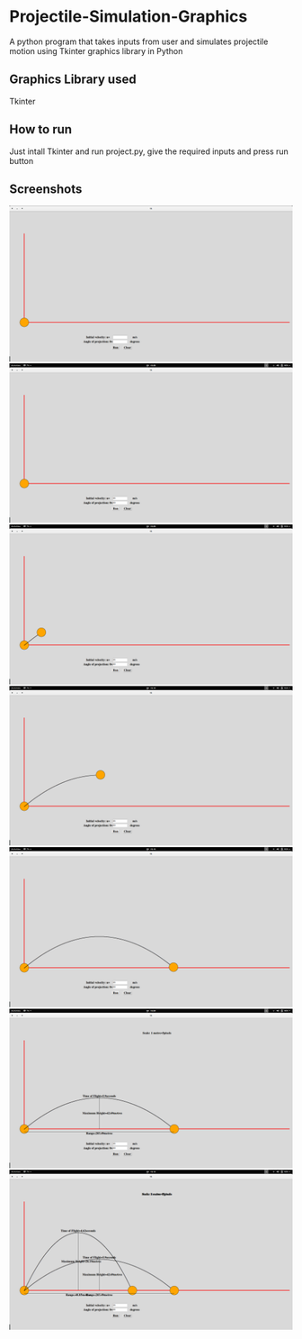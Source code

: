 # Projectile-Simulation-Graphics
A python program that takes inputs from user and simulates projectile motion using Tkinter graphics library in Python

## Graphics Library used
Tkinter 

## How to run
Just intall Tkinter and run project.py, give the required inputs and press run button

## Screenshots
![alt text](screenshots/1.png "")
![alt text](screenshots/2.png "")
![alt text](screenshots/3.png "")
![alt text](screenshots/4.png "")
![alt text](screenshots/5.png "")
![alt text](screenshots/6.png "")
![alt text](screenshots/7.png "")

